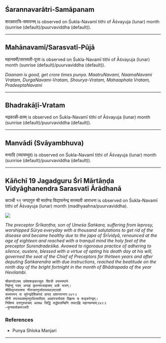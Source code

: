 ## Śarannavarātri-Samāpanam
शरन्नवरात्रि-समापनम् is observed on Śukla-Navamī tithi of Āśvayuja (lunar) month (sunrise (default)/puurvaviddha (default)).



---
## Mahānavamī/Sarasvatī-Pūjā
महानवमी/सरस्वती-पूजा is observed on Śukla-Navamī tithi of Āśvayuja (lunar) month (sunrise (default)/puurvaviddha (default)).

_Daanam is good, get crore times punya.
MaatruNavami, NaamaNavami Vratam, DurgaNavami-Vratam, Shourya-Vratam, Mahaaphala Vratam, PradeeptaNavami_

---
## Bhadrakāḻī-Vratam
भद्रकाळी-व्रतम् is observed on Śukla-Navamī tithi of Āśvayuja (lunar) month (sunrise (default)/puurvaviddha (default)).



---
## Manvādi (Svāyambhuva)
मन्वादि (स्वायम्भुव) is observed on Śukla-Navamī tithi of Āśvayuja (lunar) month (sunrise (default)/puurvaviddha (default)).



---
## Kāñchī 19 Jagadguru Śrī Mārtāṇḍa Vidyāghanendra Sarasvatī Ārādhanā
काञ्ची १९ जगद्गुरु श्री मार्ताण्ड विद्याघनेन्द्र सरस्वती आराधना is observed on Śukla-Navamī tithi of Āśvayuja (lunar) month (madhyaahna/puurvaviddha).

![](https://github.com/sanskrit-coders/jyotisha/blob/master/jyotisha/panchangam/temporal/festival/images/kanchi-jagadgurus/jagadguru-19.jpg)

_The preceptor Śrīkaṇṭha, son of Umeśa Śaṅkara, suffering from leprosy, worshipped Sūrya everyday with a thousand salutations to get rid of the disease and became healthy due to the japa of Śrīvidyā, renounced at the age of eighteen and reached with a tranquil mind the holy feet of the preceptor Surendradeśika. Avowed to rigoroaus practice of adhering to silence, austere, blessed with a virtue of opting his death day at his will, governed the seat of the Chief of Preceptors for thirteen years and after deputing Śaṅkarendra with due instructions, reached the beatitude on the ninth day of the bright fortnight in the month of Bhādrapada of the year Hevilambi._

```
श्रीकण्ठोऽयम् उमेशशङ्करसुतः श्वित्री वयस्यष्टमे
निर्हन्तुं गदम् अन्वहं कृतनमःसाहस्रम् अर्कं भजन्।
श्रीविद्याजपतश्च नीरुजतनुर्जातस्तथाऽष्टादशे
सन्न्यस्यन् स सुरेन्द्रदेशिकपदं प्रापत् प्रशान्तान्तरः॥४१॥
मौनी तपःस्ववशमृत्युरधिस्वपीठम् अब्दांस्त्रयोदश विहृत्य च शङ्करेन्द्रम्।
निक्षिप्य दत्तगुरुवाचम् अलब्ध सिद्धिं सद्धेमलम्बिनि तथाऽह्नि महानवम्याम्॥४२॥
—पुण्यश्लोकमञ्जरी
```
### References
* Punya Shloka Manjari


---
